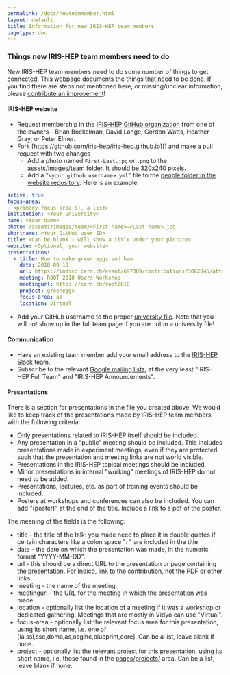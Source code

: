 ```yaml
---
permalink: /docs/newteammember.html
layout: default
title: Information for new IRIS-HEP team members
pagetype: doc
---
```


### Things new IRIS-HEP team members need to do

New IRIS-HEP team members need to do some number of things to get connected.
This webpage documents the things that need to be done. If you find there are steps
not mentioned here, or missing/unclear information, please [contribute an improvement][]!

#### IRIS-HEP website

* Request membership in the [IRIS-HEP GitHub organization][] from one of the owners - Brian Bockelman, David Lange, Gordon Watts, Heather Gray, or Peter Elmer.
* Fork [https://github.com/iris-hep/iris-hep.github.io][] and make a pull request with two changes
  * Add a photo named `First-Last.jpg` or `.png` to the [assets/images/team folder][]. It should be 320x240 pixels.
  * Add a "`<your github username>.yml`" file to the [people folder in the website repository][people]. Here is an example:

```yml
active: true
focus-area:
- <primary focus area(s), a list>
institution: <Your University>
name: <Your name>
photo: /assets/images/team/<First name>-<Last name>.jpg
shortname: <Your GitHub user ID>
title: <Can be blank - will show a title under your picture>
website: <Optional, your website>
presentations:
  - title: How to make green eggs and ham
    date: 2018-09-10
    url: https://indico.cern.ch/event/697389/contributions/3062046/attachments/1712602/2761531/ROOT2018-Union.pdf
    meeting: ROOT 2018 Users Workshop
    meetingurl: https://cern.ch/root2018
    project: greeneggs
    focus-area: as
    location: Virtual
```

* Add your GitHub username to the proper [university file][]. Note that you will *not* show up in the full team page if you are not in a university file!

#### Communication

* Have an existing team member add your email address to the [IRIS-HEP Slack][] team.
* Subscribe to the relevant [Google mailing lists][], at the very least "IRIS-HEP Full Team" and "IRIS-HEP Announcements".

[contribute an improvement]:    https://github.com/iris-hep/iris-hep.github.io/pulls
[IRIS-HEP GitHub organization]: https://github.com/iris-hep
[assets/images/team folder]:    https://github.com/iris-hep/iris-hep.github.io/tree/master/assets/images/team
[people]:                       https://github.com/iris-hep/iris-hep.github.io/tree/master/_data/people
[university file]:              https://github.com/iris-hep/iris-hep.github.io/tree/master/_data/universities
[IRIS-HEP Slack]:               https://iris-hep.slack.com
[Google mailing lists]:         https://groups.google.com/a/iris-hep.org

#### Presentations

There is a section for presentations in the file you created above. We would
like to keep track of the presentations made by IRIS-HEP team members, with
the following criteria:

  * Only presentations related to IRIS-HEP itself should be included.
  * Any presentation in a "public" meeting should be included. This includes
    presentations made in experiment meetings, even if they are protected such
    that the presentation and meeting links are not world visible.
  * Presentations in the IRIS-HEP topical meetings should be included.
  * Minor presentations in internal "working" meetings of IRIS-HEP do not
    need to be added.
  * Presentations, lectures, etc. as part of training events should be included.
  * Posters at workshops and conferences can also be included. You can add "(poster)" at the end of the title. Include a link to a pdf of the poster.

The meaning of the fields is the following:

  * title - the title of the talk: you made need to place it in double quotes if certain characters like a colon space ": " are included in the title.
  * date - the date on which the presentation was made, in the numeric format "YYYY-MM-DD".
  * url - this should be a direct URL to the presentation or page containing the presentation. For Indico, link to the contribution, not the PDF or other links.
  * meeting - the name of the meeting.
  * meetingurl - the URL for the meeting in which the presentation was made.
  * location - optionally list the location of a meeting if it was a workshop or dedicated gathering. Meetings that are mostly in Vidyo can use "Virtual".
  * focus-area - optionally list the relevant focus area for this presentation, using its short name, i.e. one of [ia,ssl,ssc,doma,as,osglhc,blueprint,core]. Can be a list, leave blank if none.
  * project - optionally list the relevant project for this presentation, using its short name, i.e. those found in the [pages/projects/](https://github.com/iris-hep/iris-hep.github.io/tree/master/pages/projects) area. Can be a list, leave blank if none.
